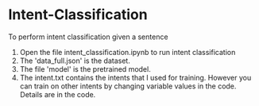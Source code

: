 # Intent-Classification
To perform intent classification given a sentence

1. Open the file intent_classification.ipynb to run intent classification
2. The 'data_full.json' is the dataset.
3. The file 'model' is the pretrained model.
4. The intent.txt contains the intents that I used for training. However you can train on other intents by changing variable values in the code. 
Details are in the code.
